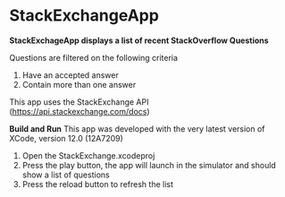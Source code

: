 # StackExchangeApp

**StackExchageApp displays a list of recent StackOverflow Questions**

Questions are filtered on the following criteria

1. Have an accepted answer
2. Contain more than one answer

This app uses the StackExchange API (https://api.stackexchange.com/docs)


**Build and Run**
This app was developed with the very latest version of XCode, version 12.0 (12A7209)
1. Open the StackExchange.xcodeproj
2. Press the play button, the app will launch in the simulator and should show a list of questions
3. Press the reload button to refresh the list
